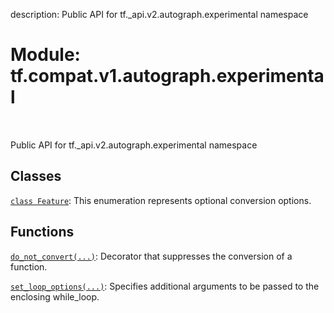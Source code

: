 description: Public API for tf._api.v2.autograph.experimental namespace

<div itemscope itemtype="http://developers.google.com/ReferenceObject">
<meta itemprop="name" content="tf.compat.v1.autograph.experimental" />
<meta itemprop="path" content="Stable" />
</div>

# Module: tf.compat.v1.autograph.experimental

<!-- Insert buttons and diff -->

<table class="tfo-notebook-buttons tfo-api nocontent" align="left">

</table>



Public API for tf._api.v2.autograph.experimental namespace



## Classes

[`class Feature`](../../../../tf/autograph/experimental/Feature.md): This enumeration represents optional conversion options.

## Functions

[`do_not_convert(...)`](../../../../tf/autograph/experimental/do_not_convert.md): Decorator that suppresses the conversion of a function.

[`set_loop_options(...)`](../../../../tf/autograph/experimental/set_loop_options.md): Specifies additional arguments to be passed to the enclosing while_loop.

